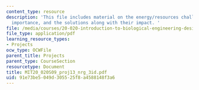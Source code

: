 ```yaml
---
content_type: resource
description: 'This file includes material on the energy/resources challenges and their
  importance, and the solutions along with their impact. '
file: /media/courses/20-020-introduction-to-biological-engineering-design-spring-2009/91e73be5049d305525f8a4588148f3a6_MIT20_020S09_proj13_nrg_3id.pdf
file_type: application/pdf
learning_resource_types:
- Projects
ocw_type: OCWFile
parent_title: Projects
parent_type: CourseSection
resourcetype: Document
title: MIT20_020S09_proj13_nrg_3id.pdf
uid: 91e73be5-049d-3055-25f8-a4588148f3a6
---
```

